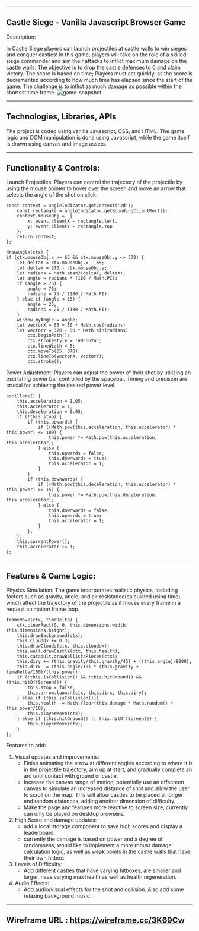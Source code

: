 ------------------------------------------------------------------------------
Castle Siege - Vanilla Javascript Browser Game
------------------------------------------------------------------------------
Description:
    
In Castle Siege players can launch projectiles at castle walls to win sieges
and conquer castles! In this game, players will take on the role of a skilled 
siege commander and aim their attacks to inflict maximum damage on the 
castle walls. The objective is to drop the castle defenses to 0 and claim 
victory. The score is based on time; Players must act quickly, as the score is 
decremented according to how much time has elapsed since the start of the game.
The challenge is to inflict as much damage as possible within the shortest time frame.
![game-snapshot](https://github.com/somra45/Castle-Siege-JSProject/assets/126993987/05b51a29-eed0-4f91-9e42-d17dedd2904e)

------------------------------------------------------------------------------
Technologies, Libraries, APIs
------------------------------------------------------------------------------
The project is coded using vanilla Javascript, CSS, and HTML. The game logic and
DOM manipulation is done using Javascript, while the game itself is drawn using 
canvas and image assets. 

------------------------------------------------------------------------------
Functionality & Controls:
------------------------------------------------------------------------------

Launch Projectiles: Players can control the trajectory of the 
projectile by using the mouse pointer to hover over the screen and move an arrow 
that selects the angle of the shot on click.

    const context = angleIndicator.getContext('2d');    
        const rectangle = angleIndicator.getBoundingClientRect();
        context.mouseObj =  { 
            x: event.clientX - rectangle.left,
            y: event.clientY - rectangle.top
        };
        return context;
    };

    drawAngle(ctx) {
    if (ctx.mouseObj.x >= 65 && ctx.mouseObj.y <= 370) {
        let deltaX = ctx.mouseObj.x - 65;
        let deltaY = 370 - ctx.mouseObj.y;
        let radians = Math.atan2(deltaY, deltaX);
        let angle = radians * (180 / Math.PI);
        if (angle > 75) {
            angle = 75;
            radians = 75 / (180 / Math.PI);
        } else if (angle < 15) {
            angle = 25;
            radians = 25 / (180 / Math.PI);
        }
        window.myAngle = angle;
        let vectorX = 65 + 50 * Math.cos(radians)
        let vectorY = 370 - 50 * Math.sin(radians)
            ctx.beginPath();
            ctx.strokeStyle = '#0c662a';
            ctx.lineWidth = 5;
            ctx.moveTo(65, 370);
            ctx.lineTo(vectorX, vectorY);
            ctx.stroke();

Power Adjustment: Players can adjust the power of their shot by 
utilizing an oscillating power bar controlled by the spacebar. Timing and
precision are crucial for achieving the desired power level.

    oscillate() {
        this.acceleration = 1.05;
        this.accelerator = 1;
        this.deceleration = 0.95;
        if (!this.stop) {
            if (this.upwards) {
                if ((Math.pow(this.acceleration, this.accelerator) * this.power) <= 100) {
                    this.power *= Math.pow(this.acceleration, this.accelerator);
                } else {
                    this.upwards = false;
                    this.downwards = true;
                    this.accelerator = 1;
                }
            }
            if (this.downwards) {
                if ((Math.pow(this.deceleration, this.accelerator) * this.power) >= 15) {
                    this.power *= Math.pow(this.deceleration, this.accelerator);
                } else {
                    this.downwards = false;
                    this.upwards = true;
                    this.accelerator = 1;
                }
            };
        };
        this.currentPower();
        this.accelerator += 1;
    };

------------------------------------------------------------------------------
Features & Game Logic:
------------------------------------------------------------------------------

Physics Simulation: The game incorporates realistic physics, including factors 
such as gravity, angle, and air resistance(calculated using time), which affect 
the trajectory of the projectile as it moves every frame in a request animation 
frame loop. 

    frameMove(ctx, timeDelta) {
        ctx.clearRect(0, 0, this.dimensions.width, this.dimensions.height);
        this.drawBackground(ctx);
        this.clouddx += 0.3;
        this.drawClouds(ctx, this.clouddx);
        this.wall.drawCastle(ctx, this.health);
        this.catapult.drawBallistaPieces(ctx);
        this.diry += (this.gravity/this.gravity/45) + ((this.angle)/8000);
        this.dirx -= (this.angle/10) * (this.gravity + timeDelta/100)/(this.power);
        if (!this.isCollision() && !this.hitGround() && !this.hitOffScreen()) {
            this.stop = false;
            this.arrow.launch(ctx, this.dirx, this.diry);
        } else if (this.isCollision()){
            this.health -= Math.floor(this.damage * Math.random() + this.power/10);
            this.playerMove(ctx);
        } else if (this.hitGround() || this.hitOffScreen()) {
            this.playerMove(ctx);
        }
    };

Features to add: 

1. Visual updates and improvements:
    * Finish animating the arrow at different angles according to where it is
    in the projectile trajectory, aim up at start, and gradually complete an arc
    until contact with ground or castle.
    * Increase the canvas range of motion, potentially use an offscreen canvas 
    to simulate an increased distance of shot and allow the user to scroll on the
    map. This will allow castles to be placed at longer and random distances, 
    adding another dimension of difficulty.
    * Make the page and features more reactive to screen size, currently can only
    be played on desktop browsers. 
2. High Score and damage updates:
    * add a local storage component to save high scores and display a leaderboard.
    * currently the damage is based on power and a degree of randomness, would
    like to implement a more robust damage calculation logic, as well as weak points in the castle walls that have their own hitbox.
3. Levels of Difficulty:
    * Add different castles that have varying hitboxes, are smaller and larger, 
    have varying max health as well as health regeneration.
4. Audio Effects:
    * Add audio/visual effects for the shot and collision. Also add some relaxing 
    background music.

------------------------------------------------------------------------------
Wireframe URL : https://wireframe.cc/3K69Cw
------------------------------------------------------------------------------
